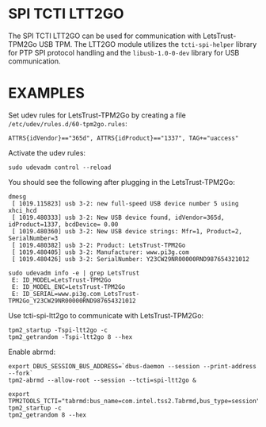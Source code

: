 # SPI TCTI LTT2GO
The SPI TCTI LTT2GO can be used for communication with LetsTrust-TPM2Go USB TPM.
The LTT2GO module utilizes the `tcti-spi-helper` library for PTP SPI protocol handling
and the `libusb-1.0-0-dev` library for USB communication.

# EXAMPLES

Set udev rules for LetsTrust-TPM2Go by creating a file `/etc/udev/rules.d/60-tpm2go.rules`:
```
ATTRS{idVendor}=="365d", ATTRS{idProduct}=="1337", TAG+="uaccess"
```

Activate the udev rules:
```console
sudo udevadm control --reload
```

You should see the following after plugging in the LetsTrust-TPM2Go:
```
dmesg
 [ 1019.115823] usb 3-2: new full-speed USB device number 5 using xhci_hcd
 [ 1019.480333] usb 3-2: New USB device found, idVendor=365d, idProduct=1337, bcdDevice= 0.00
 [ 1019.480360] usb 3-2: New USB device strings: Mfr=1, Product=2, SerialNumber=3
 [ 1019.480382] usb 3-2: Product: LetsTrust-TPM2Go
 [ 1019.480405] usb 3-2: Manufacturer: www.pi3g.com
 [ 1019.480426] usb 3-2: SerialNumber: Y23CW29NR00000RND987654321012

sudo udevadm info -e | grep LetsTrust
 E: ID_MODEL=LetsTrust-TPM2Go
 E: ID_MODEL_ENC=LetsTrust-TPM2Go
 E: ID_SERIAL=www.pi3g.com_LetsTrust-TPM2Go_Y23CW29NR00000RND987654321012
```

Use tcti-spi-ltt2go to communicate with LetsTrust-TPM2Go:
```console
tpm2_startup -Tspi-ltt2go -c
tpm2_getrandom -Tspi-ltt2go 8 --hex
```

Enable abrmd:
```console
export DBUS_SESSION_BUS_ADDRESS=`dbus-daemon --session --print-address --fork`
tpm2-abrmd --allow-root --session --tcti=spi-ltt2go &

export TPM2TOOLS_TCTI="tabrmd:bus_name=com.intel.tss2.Tabrmd,bus_type=session"
tpm2_startup -c
tpm2_getrandom 8 --hex
```